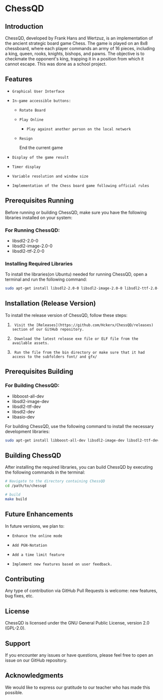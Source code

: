 # ChessQD

## Introduction

ChessQD, developed by Frank Hans and Wertzuz, is an implementation of the ancient strategic board game Chess. The game is played on an 8x8 chessboard, where each player commands an army of 16 pieces, including a king, queen, rooks, knights, bishops, and pawns. The objective is to checkmate the opponent's king, trapping it in a position from which it cannot escape. This was done as a school project.

## Features

-     Graphical User Interface
-     In-game accessible buttons:
  -     Rotate Board
  -     Play Online
    -     Play against another person on the local network
  -     Resign
    End the current game
-     Display of the game result
-     Timer display
-     Variable resolution and window size
-     Implementation of the Chess board game following official rules


## Prerequisites Running

Before running or building ChessQD, make sure you have the following libraries installed on your system:

### For Running ChessQD:

- libsdl2-2.0-0
- libsdl2-image-2.0-0
- libsdl2-ttf-2.0-0

### Installing Required Libraries

To install the libraries(on Ubuntu) needed for running ChessQD, open a terminal and run the following command:

```bash
sudo apt-get install libsdl2-2.0-0 libsdl2-image-2.0-0 libsdl2-ttf-2.0-0
```

## Installation (Release Version)

To install the release version of ChessQD, follow these steps:

1.      Visit the [Releases](https://github.com/Hckerx/ChessQD/releases) section of our GitHub repository.

2.      Download the latest release exe file or ELF file from the available assets.

3.      Run the file from the bin directory or make sure that it had access to the subfolders font/ and gfx/


## Prerequisites Building

### For Building ChessQD:

- libboost-all-dev
- libsdl2-image-dev
- libsdl2-ttf-dev
- libsdl2-dev
- libasio-dev


For building ChessQD, use the following command to install the necessary development libraries:

```bash
sudo apt-get install libboost-all-dev libsdl2-image-dev libsdl2-ttf-dev libsdl2-dev libasio-dev
```

## Building ChessQD

After installing the required libraries, you can build ChessQD by executing the following commands in the terminal:

```bash
# Navigate to the directory containing ChessQD
cd /path/to/chessqd

# build
make build
```


## Future Enhancements

In future versions, we plan to:

-     Enhance the online mode
-     Add PGN-Notation
-     Add a time limit feature
-     Implement new features based on user feedback.

## Contributing

Any type of contribution via GitHub Pull Requests is welcome: new features, bug fixes, etc.

## License

ChessQD is licensed under the GNU General Public License, version 2.0 (GPL-2.0).

## Support

If you encounter any issues or have questions, please feel free to open an issue on our GitHub repository.

## Acknowledgments

We would like to express our gratitude to our teacher who has made this possible.
